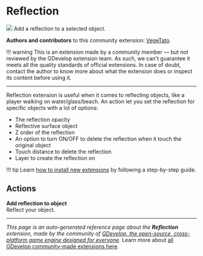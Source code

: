 # Reflection

<img src="https://resources.gdevelop-app.com/assets/Icons/reflect-vertical.svg" class="extension-icon"></img>
Add a reflection to a selected object.

**Authors and contributors** to this community extension: [VegeTato](https://gd.games/VegeTato).

!!! warning
    This is an extension made by a community member — but not reviewed
    by the GDevelop extension team. As such, we can't guarantee it
    meets all the quality standards of official extensions. In case of
    doubt, contact the author to know more about what the extension
    does or inspect its content before using it.

---

Reflection extension is useful when it comes to reflecting objects, like a player walking on water/glass/beach.
An action let you set the reflection for specific objects with a lot of options:


- The reflection opacity
- Reflective surface object
- Z order of the reflection
- An option to turn ON/OFF to delete the reflection when it touch the original object
- Touch distance to delete the reflection
- Layer to create the reflection on

!!! tip
    Learn [how to install new extensions](/gdevelop5/extensions/search) by following a step-by-step guide.

## Actions

**Add reflection to object**  
Reflect your object.




---

*This page is an auto-generated reference page about the **Reflection** extension, made by the community of [GDevelop, the open-source, cross-platform game engine designed for everyone](https://gdevelop.io/).* Learn more about [all GDevelop community-made extensions here](/gdevelop5/extensions).